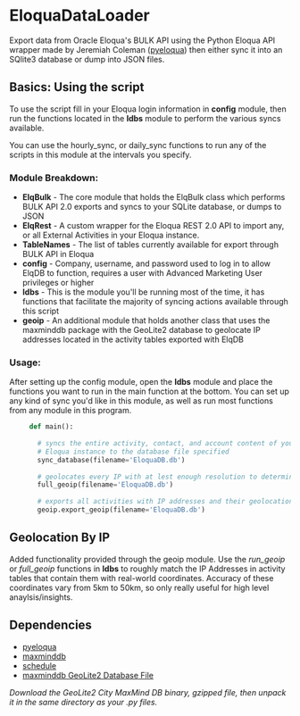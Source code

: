 # EloquaDataLoader
Export data from Oracle Eloqua's BULK API using the Python Eloqua API wrapper made by Jeremiah Coleman ([pyeloqua](https://pypi.python.org/pypi/pyeloqua/0.5.6)) then either sync it into an SQlite3 database or dump into JSON files.

## Basics: Using the script
To use the script fill in your Eloqua login information in **config** module, then run the functions located in the **ldbs** module to perform the various syncs available.

You can use the hourly_sync, or daily_sync functions to run any of the scripts in this module at the intervals you specify.

### Module Breakdown:
* **ElqBulk** - The core module that holds the ElqBulk class which performs BULK API 2.0 exports and syncs to your SQLite database, or dumps to JSON
* **ElqRest** - A custom wrapper for the Eloqua REST 2.0 API to import any, or all External Activities in your Eloqua instance.
* **TableNames** - The list of tables currently available for export through BULK API in Eloqua
* **config** - Company, username, and password used to log in to allow ElqDB to function, requires a user with Advanced Marketing User privileges or higher
* **ldbs** - This is the module you'll be running most of the time, it has functions that facilitate the majority of syncing actions available through this script
* **geoip** - An additional module that holds another class that uses the maxminddb package with the GeoLite2 database to geolocate IP addresses located in the activity tables exported with ElqDB

### Usage:

After setting up the config module, open the **ldbs** module and place the functions you want to run in the main function at the bottom.
You can set up any kind of sync you'd like in this module, as well as run most functions from any module in this program.

```python
     def main():
    
       # syncs the entire activity, contact, and account content of your
       # Eloqua instance to the database file specified
       sync_database(filename='EloquaDB.db')
       
       # geolocates every IP with at lest enough resolution to determine city
       full_geoip(filename='EloquaDB.db')
       
       # exports all activities with IP addresses and their geolocations to CSV files name after their tables
       geoip.export_geoip(filename='EloquaDB.db') 
 ```

## Geolocation By IP
Added functionality provided through the geoip module. Use the *run_geoip* or *full_geoip* functions in **ldbs** to roughly match the IP Addresses in activity tables that contain them with real-world coordinates. Accuracy of these coordinates vary from 5km to 50km, so only really useful for high level anaylsis/insights. 

## Dependencies
* [pyeloqua](https://pypi.python.org/pypi/pyeloqua/0.5.6)
* [maxminddb](https://pypi.python.org/pypi/maxminddb)
* [schedule](https://pypi.python.org/pypi/schedule)
* [maxminddb GeoLite2 Database File](https://dev.maxmind.com/geoip/geoip2/geolite2/)

*Download the GeoLite2 City MaxMind DB binary, gzipped file, then unpack it in the same directory as your .py files.*
